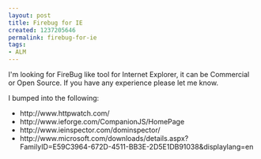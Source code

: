 ```yaml
---
layout: post
title: Firebug for IE
created: 1237205646
permalink: firebug-for-ie
tags:
- ALM
---
```

<p>I'm looking for FireBug like tool for Internet Explorer, it can be Commercial or Open Source. If you have any experience please let me know.</p><p>I bumped into the following:</p><ul><li>http://www.httpwatch.com/</li><li>http://www.ieforge.com/CompanionJS/HomePage</li><li>http://www.ieinspector.com/dominspector/</li><li>http://www.microsoft.com/downloads/details.aspx?FamilyID=E59C3964-672D-4511-BB3E-2D5E1DB91038&amp;displaylang=en</li></ul><p>&nbsp;</p>
